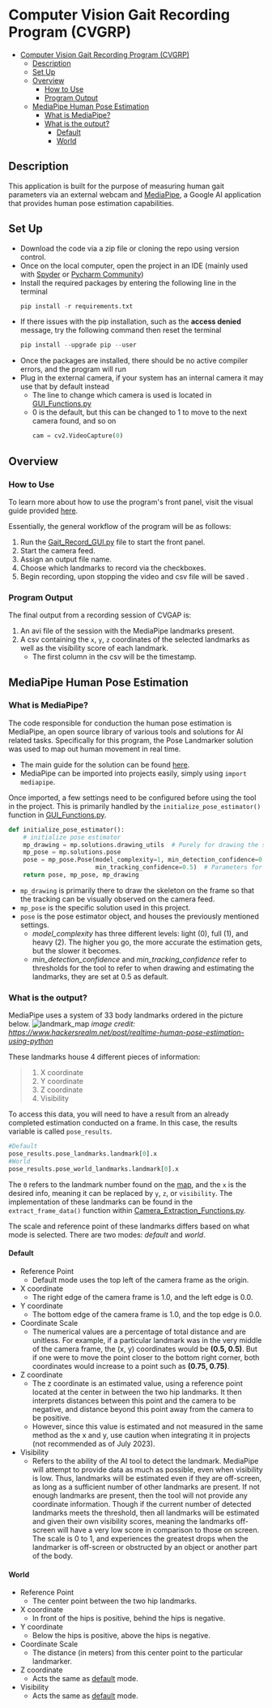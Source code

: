 # Computer Vision Gait Recording Program (CVGRP)


- [Computer Vision Gait Recording Program (CVGRP)](#computer-vision-gait-recording-program-cvgrp)
  - [Description](#description)
  - [Set Up](#set-up)
  - [Overview](#overview)
    - [How to Use](#how-to-use)
    - [Program Output](#program-output)
  - [MediaPipe Human Pose Estimation](#mediapipe-human-pose-estimation)
    - [What is MediaPipe?](#what-is-mediapipe)
    - [What is the output?](#what-is-the-output)
      - [Default](#default)
      - [World](#world)

## Description
This application is built for the purpose of measuring human gait parameters via an external webcam and [MediaPipe](https://github.com/google/mediapipe), a Google AI application that provides human pose estimation capabilities.

## Set Up
- Download the code via a zip file or cloning the repo using version control.
- Once on the local computer, open the project in an IDE (mainly used with [Spyder](https://www.spyder-ide.org/) or [Pycharm Community](https://www.jetbrains.com/pycharm/download/?section=windows))
- Install the required packages by entering the following line in the terminal
  ```python console
  pip install -r requirements.txt
  ```
- If there issues with the pip installation, such as the **access denied** message, try the following command then reset the terminal
  ```python console
  pip install --upgrade pip --user
  ```
- Once the packages are installed, there should be no active compiler errors, and the program will run
- Plug in the external camera, if your system has an internal camera it may use that by default instead
    - The line to change which camera is used is located in [GUI_Functions.py](https://github.com/Eli-Bro/CV-Gait-Analysis-SU2023/blob/master/GUI_Functions.py)
    - 0 is the default, but this can be changed to 1 to move to the next camera found, and so on
      ```python
      cam = cv2.VideoCapture(0)
      ```

## Overview
### How to Use
To learn more about how to use the program's front panel, visit the visual guide provided [here](https://github.com/Eli-Bro/CVGAP/blob/master/CVGAP_frontPanel_Doc.pdf).

Essentially, the general workflow of the program will be as follows:
1. Run the [Gait_Record_GUI.py](https://github.com/Eli-Bro/CV-Gait-Analysis-SU2023/blob/master/Gait_Record_GUI.py) file to start the front panel.
2. Start the camera feed.
3. Assign an output file name.
4. Choose which landmarks to record via the checkboxes.
5. Begin recording, upon stopping the video and csv file will be saved .

### Program Output
The final output from a recording session of CVGAP is:
1. An avi file of the session with the MediaPipe landmarks present.
2. A csv containing the ```x```, ```y```, ```z``` coordinates of the selected landmarks as well as the visibility score of each landmark.
    - The first column in the csv will be the timestamp.

## MediaPipe Human Pose Estimation
### What is MediaPipe?
The code responsible for conduction the human pose estimation is MediaPipe, an open source library of various tools and solutions for AI related tasks. Specifically for this program, the Pose Landmarker solution was used to map out human movement in real time.
- The main guide for the solution can be found [here](https://developers.google.com/mediapipe/solutions/vision/pose_landmarker).
- MediaPipe can be imported into projects easily, simply using ```import mediapipe```.

Once imported, a few settings need to be configured before using the tool in the project. This is primarily handled by the ```initialize_pose_estimator()``` function in [GUI_Functions.py](https://github.com/Eli-Bro/CV-Gait-Analysis-SU2023/blob/master/GUI_Functions.py).

```python
def initialize_pose_estimator():
    # initialize pose estimator
    mp_drawing = mp.solutions.drawing_utils  # Purely for drawing the skeleton on the video
    mp_pose = mp.solutions.pose
    pose = mp_pose.Pose(model_complexity=1, min_detection_confidence=0.5,
                        min_tracking_confidence=0.5)  # Parameters for the pose detection
    return pose, mp_pose, mp_drawing
```
- ```mp_drawing``` is primarily there to draw the skeleton on the frame so that the tracking can be visually observed on the camera feed.
- ```mp_pose``` is the specific solution used in this project.
- ```pose``` is the pose estimator object, and houses the previously mentioned settings. 
  - *model_complexity* has three different levels: light (0), full (1), and heavy (2). The higher you go, the more accurate the estimation gets, but the slower it becomes.
  - *min_detection_confidence* and *min_tracking_confidence* refer to thresholds for the tool to refer to when drawing and estimating the landmarks, they are set at 0.5 as default.  

### What is the output?
MediaPipe uses a system of 33 body landmarks ordered in the picture below. 
![landmark_map](https://github.com/Eli-Bro/CV-Gait-Analysis-SU2023/assets/78119596/b3658576-ff2e-4405-a896-31fda46dbaad)
*image credit: https://www.hackersrealm.net/post/realtime-human-pose-estimation-using-python*

These landmarks house 4 different pieces of information:
>1. X coordinate
>2. Y coordinate
>3. Z coordinate
>4. Visibility

To access this data, you will need to have a result from an already completed estimation conducted on a frame. In this case, the results variable is called ```pose_results```. 
```python
#Default
pose_results.pose_landmarks.landmark[0].x
#World
pose_results.pose_world_landmarks.landmark[0].x
```
The ```0``` refers to the landmark number found on the [map](#what-is-the-output), and the ```x``` is the desired info, meaning it can be replaced by ```y```, ```z```, or ```visibility```. The implementation of these landmarks can be found in the ```extract_frame_data()``` function within [Camera_Extraction_Functions.py](https://github.com/Eli-Bro/CV-Gait-Analysis-SU2023/blob/master/Camera_Extraction_Functions.py). 

The scale and reference point of these landmarks differs based on what mode is selected. There are two modes: *default* and *world*.

#### Default
- Reference Point
  - Default mode uses the top left of the camera frame as the origin.
- X coordinate
  - The right edge of the camera frame is 1.0, and the left edge is 0.0.
- Y coordinate
  - The bottom edge of the camera frame is 1.0, and the top edge is 0.0.
- Coordinate Scale
  - The numerical values are a percentage of total distance and are unitless. For example, if a particular landmark was in the very middle of the camera frame, the (x, y) coordinates would be **(0.5, 0.5)**. But if one were to move the point closer to the bottom right corner, both coordinates would increase to a point such as **(0.75, 0.75)**.
- Z coordinate
  - The z coordinate is an estimated value, using a reference point located at the center in between the two hip landmarks. It then interprets distances between this point and the camera to be negative, and distance beyond this point away from the camera to be positive.
  - However, since this value is estimated and not measured in the same method as the x and y, use caution when integrating it in projects (not recommended as of July 2023).
- Visibility
  - Refers to the ability of the AI tool to detect the landmark. MediaPipe will attempt to provide data as much as possible, even when visibility is low. Thus, landmarks will be estimated even if they are off-screen, as long as a sufficient number of other landmarks are present. If not enough landmarks are present, then the tool will not provide any coordinate information. Though if the current number of detected landmarks meets the threshold, then all landmarks will be estimated and given their own visibility scores, meaning the landmarks off-screen will have a very low score in comparison to those on screen. The scale is 0 to 1, and experiences the greatest drops when the landmarker is off-screen or obstructed by an object or another part of the body.

#### World
- Reference Point
  - The center point between the two hip landmarks.
- X coordinate
  - In front of the hips is positive, behind the hips is negative.
- Y coordinate
  - Below the hips is positive, above the hips is negative.
- Coordinate Scale
  - The distance (in meters) from this center point to the particular landmarker.
- Z coordinate
  - Acts the same as [default](#default) mode.
- Visibility
  - Acts the same as [default](#default) mode. 

